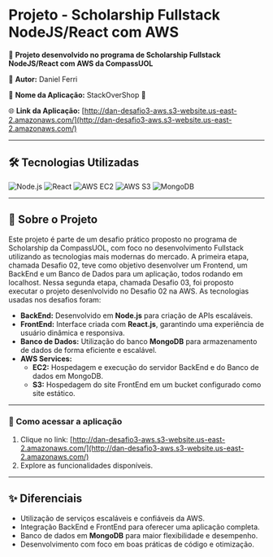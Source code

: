 # Projeto - Scholarship Fullstack NodeJS/React com AWS

🚀 **Projeto desenvolvido no programa de Scholarship Fullstack NodeJS/React com AWS da CompassUOL**

👤 **Autor:** Daniel Ferri

🌸 **Nome da Aplicação:** StackOverShop 🌱 

🌐 **Link da Aplicação:**
[http://dan-desafio3-aws.s3-website.us-east-2.amazonaws.com/](http://dan-desafio3-aws.s3-website.us-east-2.amazonaws.com/)

---

## 🛠️ Tecnologias Utilizadas

![Node.js](https://img.shields.io/badge/Node.js-339933?style=for-the-badge&logo=nodedotjs&logoColor=white) ![React](https://img.shields.io/badge/React-61DAFB?style=for-the-badge&logo=react&logoColor=white) ![AWS EC2](https://img.shields.io/badge/AWS%20EC2-FF9900?style=for-the-badge&logo=amazonec2&logoColor=white) ![AWS S3](https://img.shields.io/badge/AWS%20S3-569A31?style=for-the-badge&logo=amazonaws&logoColor=white) ![MongoDB](https://img.shields.io/badge/MongoDB-47A248?style=for-the-badge&logo=mongodb&logoColor=white)

---

## 📄 Sobre o Projeto

Este projeto é parte de um desafio prático proposto no programa de Scholarship da CompassUOL, com foco no desenvolvimento Fullstack utilizando as tecnologias mais modernas do mercado. A primeira etapa, chamada Desafio 02, teve como objetivo desenvolver um Frontend, um BackEnd e um Banco de Dados para um aplicação, todos rodando em localhost. Nessa segunda etapa, chamada Desafio 03, foi proposto executar o projeto desenlvolvido no Desafio 02 na AWS. As tecnologias usadas nos desafios foram:

- **BackEnd:** Desenvolvido em **Node.js** para criação de APIs escaláveis.
- **FrontEnd:** Interface criada com **React.js**, garantindo uma experiência de usuário dinâmica e responsiva.
- **Banco de Dados:** Utilização do banco **MongoDB** para armazenamento de dados de forma eficiente e escalável.
- **AWS Services:**
  - **EC2:** Hospedagem e execução do servidor BackEnd e do Banco de dados em MongoDB.
  - **S3:** Hospedagem do site FrontEnd em um bucket configurado como site estático.

---

### 📌 Como acessar a aplicação

1. Clique no link: [http://dan-desafio3-aws.s3-website.us-east-2.amazonaws.com/](http://dan-desafio3-aws.s3-website.us-east-2.amazonaws.com/)
2. Explore as funcionalidades disponíveis.

---

## ✨ Diferenciais

- Utilização de serviços escaláveis e confiáveis da AWS.
- Integração BackEnd e FrontEnd para oferecer uma aplicação completa.
- Banco de dados em **MongoDB** para maior flexibilidade e desempenho.
- Desenvolvimento com foco em boas práticas de código e otimização.
